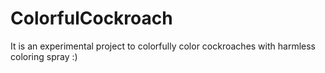 # ColorfulCockroach

It is an experimental project to colorfully color cockroaches with harmless coloring spray :)
